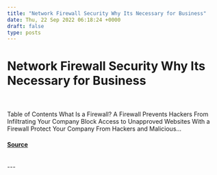 ```yaml
---
title: "Network Firewall Security Why Its Necessary for Business"
date: Thu, 22 Sep 2022 06:18:24 +0000
draft: false
type: posts
---
```

# Network Firewall Security Why Its Necessary for Business

<br/>

<br/>
Table of Contents What Is a Firewall? A Firewall Prevents Hackers From Infiltrating Your Company Block Access to Unapproved Websites With a Firewall Protect Your Company From Hackers and Malicious...

#### [Source](https://cyberhunter.solutions/network-firewall-security-why-its-necessary-for-business/)

<br/>
---
